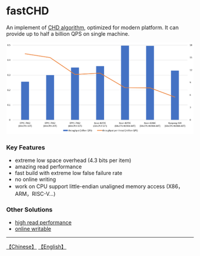 # fastCHD
An implement of [CHD algorithm](http://cmph.sourceforge.net/chd.html), optimized for modern platform. It can provide up to half a billion QPS on single machine.

![](throughput.png)

### Key Features
* extreme low space overhead (4.3 bits per item)
* amazing read performance
* fast build with extreme low false failure rate
* no online writing
* work on CPU support little-endian unaligned memory access (X86，ARM，RISC-V...)

### Other Solutions
* [high read performance](https://github.com/PeterRK/SSHT)
* [online writable](https://github.com/PeterRK/estuary)

---
[【Chinese】](README-CN.md) [【English】](README.md)
